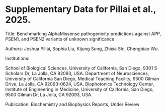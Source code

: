 # Supplementary Data for Pillai et al., 2025.

Title: Benchmarking AlphaMissense pathogenicity predictions against APP, PSEN1, and PSEN2 variants of unknown significance

Authors: Joshua Pillai, Sophia Liu, Kijung Sung, Zhixia Shi, Chengbiao Wu.

Institutions:

School of Biological Sciences, University of California, San Diego, 9301 S Scholars Dr, La Jolla, CA 92093, USA.
Department of Neurosciences, University of California San Diego, Medical Teaching Facility, 9500 Gilman Drive, La Jolla, CA 92093-0624, USA.
Biophotonics Technology Center, Institute of Engineering in Medicine, University of California, San Diego, 9500 Gilman Dr, La Jolla, CA 92093, USA.

Publication: Biochemistry and Biophysics Reports, Under Review

